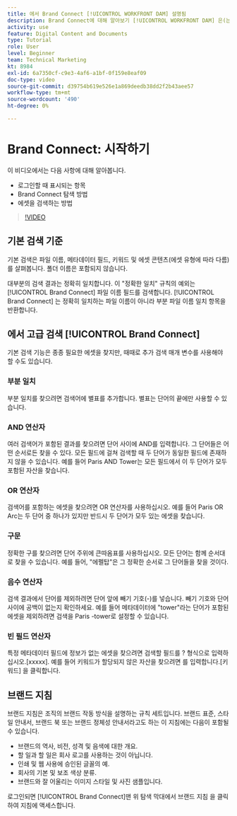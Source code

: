 ```yaml
---
title: 에서 Brand Connect [!UICONTROL WORKFRONT DAM] 설명됨
description: Brand Connect에 대해 알아보기 [!UICONTROL WORKFRONT DAM] 은(는) 이며 탐색 방법은 입니다.
activity: use
feature: Digital Content and Documents
type: Tutorial
role: User
level: Beginner
team: Technical Marketing
kt: 8984
exl-id: 6a7350cf-c9e3-4af6-a1bf-0f159e8eaf09
doc-type: video
source-git-commit: d39754b619e526e1a869deedb38dd2f2b43aee57
workflow-type: tm+mt
source-wordcount: '490'
ht-degree: 0%

---
```


# Brand Connect: 시작하기

이 비디오에서는 다음 사항에 대해 알아봅니다.

* 로그인할 때 표시되는 항목
* Brand Connect 탐색 방법
* 에셋을 검색하는 방법

>[!VIDEO](https://video.tv.adobe.com/v/335246/?quality=12)

## 기본 검색 기준

기본 검색은 파일 이름, 메타데이터 필드, 키워드 및 에셋 콘텐츠(에셋 유형에 따라 다름)를 살펴봅니다. 폴더 이름은 포함되지 않습니다.

대부분의 검색 결과는 정확히 일치합니다. 이 &quot;정확한 일치&quot; 규칙의 예외는 [!UICONTROL Brand Connect] 파일 이름 필드를 검색합니다. [!UICONTROL Brand Connect] 는 정확히 일치하는 파일 이름이 아니라 부분 파일 이름 일치 항목을 반환합니다.

## 에서 고급 검색 [!UICONTROL Brand Connect]

기본 검색 기능은 종종 필요한 에셋을 찾지만, 때때로 추가 검색 매개 변수를 사용해야 할 수도 있습니다.

### 부분 일치

부분 일치를 찾으려면 검색어에 별표를 추가합니다. 별표는 단어의 끝에만 사용할 수 있습니다.

### AND 연산자

여러 검색어가 포함된 결과를 찾으려면 단어 사이에 AND를 입력합니다. 그 단어들은 어떤 순서로든 찾을 수 있다. 모든 필드에 걸쳐 검색할 때 두 단어가 동일한 필드에 존재하지 않을 수 있습니다. 예를 들어 Paris AND Tower는 모든 필드에서 이 두 단어가 모두 포함된 자산을 찾습니다.

### OR 연산자

검색어를 포함하는 에셋을 찾으려면 OR 연산자를 사용하십시오. 예를 들어 Paris OR Arc는 두 단어 중 하나가 있지만 반드시 두 단어가 모두 있는 에셋을 찾습니다.

### 구문

정확한 구를 찾으려면 단어 주위에 큰따옴표를 사용하십시오. 모든 단어는 함께 순서대로 찾을 수 있습니다. 예를 들어, &quot;에펠탑&quot;은 그 정확한 순서로 그 단어들을 찾을 것이다.

### 음수 연산자

검색 결과에서 단어를 제외하려면 단어 앞에 빼기 기호(-)를 넣습니다. 빼기 기호와 단어 사이에 공백이 없는지 확인하세요. 예를 들어 메타데이터에 &quot;tower&quot;라는 단어가 포함된 에셋을 제외하려면 검색을 Paris -tower로 설정할 수 있습니다.

### 빈 필드 연산자

특정 메타데이터 필드에 정보가 없는 에셋을 찾으려면 검색할 필드를 ? 형식으로 입력하십시오.[xxxxx]. 예를 들어 키워드가 할당되지 않은 자산을 찾으려면 를 입력합니다.[키워드] 을 클릭합니다.

## 브랜드 지침

브랜드 지침은 조직의 브랜드 작동 방식을 설명하는 규칙 세트입니다. 브랜드 표준, 스타일 안내서, 브랜드 북 또는 브랜드 정체성 안내서라고도 하는 이 지침에는 다음이 포함될 수 있습니다.

* 브랜드의 역사, 비전, 성격 및 음색에 대한 개요.
* 할 일과 할 일은 회사 로고를 사용하는 것이 아닙니다.
* 인쇄 및 웹 사용에 승인된 글꼴의 예.
* 회사의 기본 및 보조 색상 분류.
* 브랜드와 잘 어울리는 이미지 스타일 및 사진 샘플입니다.

로그인되면 [!UICONTROL Brand Connect]맨 위 탐색 막대에서 브랜드 지침 을 클릭하여 지침에 액세스합니다.
